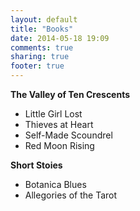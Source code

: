 ```yaml
---
layout: default
title: "Books"
date: 2014-05-18 19:09
comments: true
sharing: true
footer: true
---
```

**The Valley of Ten Crescents**

* Little Girl Lost
* Thieves at Heart
* Self-Made Scoundrel
* Red Moon Rising

**Short Stoies**

* Botanica Blues
* Allegories of the Tarot